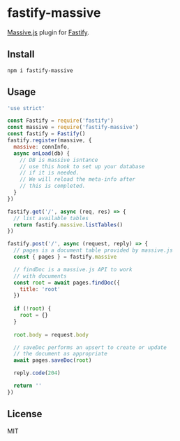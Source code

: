 # fastify-massive

[Massive.js][massive] plugin for [Fastify](https://www.fastify.io/).

## Install

`npm i fastify-massive`

## Usage

```js
'use strict'

const Fastify = require('fastify')
const massive = require('fastify-massive')
const fastify = Fastify()
fastify.register(massive, {
  massive: connInfo,
  async onLoad(db) {
    // DB is massive isntance
    // use this hook to set up your database
    // if it is needed.
    // We will reload the meta-info after
    // this is completed.
  }
})

fastify.get('/', async (req, res) => {
  // list available tables
  return fastify.massive.listTables()
})

fastify.post('/', async (request, reply) => {
  // pages is a document table provided by massive.js
  const { pages } = fastify.massive

  // findDoc is a massive.js API to work
  // with documents
  const root = await pages.findDoc({
    title: 'root'
  })
  
  if (!root) {
    root = {}
  }
  
  root.body = request.body

  // saveDoc performs an upsert to create or update
  // the document as appropriate
  await pages.saveDoc(root)

  reply.code(204)

  return ''
})
```

## License

MIT

[massive]: https://github.com/dmfay/massive-js
